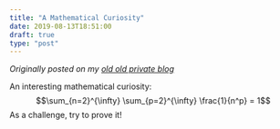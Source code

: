 ```yaml
---
title: "A Mathematical Curiosity"
date: 2019-08-13T18:51:00
draft: true
type: "post"
---
```



*Originally posted on my [old old private blog](https://artofproblemsolving.com/community/c922786h1895231_a_mathematical_curiosity)*


An interesting mathematical curiosity:
$$\sum_{n=2}^{\infty} \sum_{p=2}^{\infty} \frac{1}{n^p} = 1$$
As a challenge, try to prove it!

